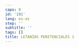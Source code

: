 ```yaml
---
capo: 0
id: '191'
lang: es-es
step: ''
subtitle: ''
tags: []
title: LETANÍAS PENITENCIALES 1
---
```

